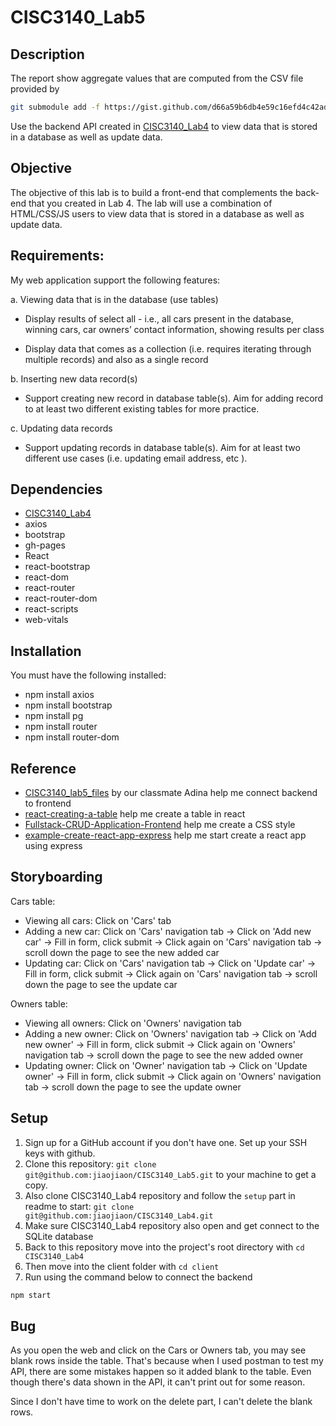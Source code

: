 # CISC3140_Lab5
## Description 
The report show aggregate values that are computed from the CSV file provided by
```sh
git submodule add -f https://gist.github.com/d66a59b6db4e59c16efd4c42ad411f8e.git data
```
Use the backend API created in [CISC3140_Lab4](https://github.com/jiaojiaon/CISC3140_Lab4.git) to view data that is stored in a database as well as update data.

## Objective

The objective of this lab is to build a front-end that complements the back-end that you created in Lab 4. The lab will use a combination of HTML/CSS/JS users to view data that is stored in a database as well as update data.

## Requirements:

My web application support the following features:

a. Viewing data that is in the database (use tables)

- Display results of select all - i.e., all cars present in the database, winning cars, car owners’ contact information, showing results per class

- Display data that comes as a collection (i.e. requires iterating through multiple records) and also as a single record

b. Inserting new data record(s)

-  Support creating new record in database table(s). Aim for adding record to at least two different existing tables for more practice.

c. Updating data records

- Support updating records in database table(s). Aim for at least two different use cases (i.e. updating email address, etc ).

## Dependencies
 
 - [CISC3140_Lab4](https://github.com/jiaojiaon/CISC3140_Lab4.git)
 - axios
 - bootstrap
 - gh-pages
 - React
 - react-bootstrap
 - react-dom
 - react-router
 - react-router-dom
 - react-scripts
 - web-vitals

## Installation

You must have the following installed:

- npm install axios 
- npm install bootstrap
- npm install pg
- npm install router 
- npm install router-dom

## Reference 
- [CISC3140_lab5_files](https://github.com/AdinaScheinfeld/CISC3140.git) by our classmate Adina help me connect backend to frontend 
- [react-creating-a-table](https://github.com/chrisblakely01/react-creating-a-table.git) help me create a table in react 
- [Fullstack-CRUD-Application-Frontend](https://github.com/AdaMaldonado/Fullstack-CRUD-Application-Frontend.git) help me create a CSS style
- [example-create-react-app-express](https://github.com/esausilva/example-create-react-app-express.git) help me start create a react app using express

## Storyboarding
Cars table: 
- Viewing all cars: Click on 'Cars' tab
- Adding a new car: Click on 'Cars' navigation tab  -> Click on 'Add new car' -> Fill in form, click submit -> Click again on 'Cars' navigation tab -> scroll down the page to see the new added car
- Updating car: Click on 'Cars' navigation tab  -> Click on 'Update car' -> Fill in form, click submit -> Click again on 'Cars' navigation tab -> scroll down the page to see the update car

Owners table:
- Viewing all owners: Click on 'Owners' navigation tab
- Adding a new owner: Click on 'Owners' navigation tab  -> Click on 'Add new owner' -> Fill in form, click submit -> Click again on 'Owners' navigation tab -> scroll down the page to see the new added owner
- Updating owner: Click on 'Owner' navigation tab  -> Click on 'Update owner' -> Fill in form, click submit -> Click again on 'Owners' navigation tab -> scroll down the page to see the update owner

## Setup
1. Sign up for a GitHub account if you don't have one. Set up your SSH keys with github.
2. Clone this repository: `git clone git@github.com:jiaojiaon/CISC3140_Lab5.git` to your machine to get a copy.
3. Also clone CISC3140_Lab4 repository and follow the `setup` part in readme to start: `git clone git@github.com:jiaojiaon/CISC3140_Lab4.git`
4. Make sure CISC3140_Lab4 repository also open and get connect to the SQLite database
5. Back to this repository move into the project's root directory with `cd CISC3140_Lab4`
6. Then move into the client folder with `cd client`
7. Run using the command below to connect the backend 
```sh
npm start
```

## Bug
As you open the web and click on the Cars or Owners tab, you may see blank rows inside the table. That's because when I used postman to test my API, there are some mistakes happen so it added blank to the table. Even though there's data shown in the API, it can't print out for some reason. 

Since I don't have time to work on the delete part, I can't delete the blank rows. 
